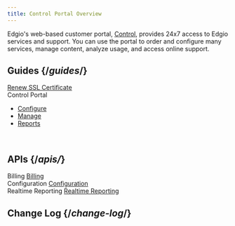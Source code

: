```yaml
---
title: Control Portal Overview
---
```


Edgio's web-based customer portal, [Control](https://control.llnw.com/), provides 24x7 access to Edgio services and support. You can use the portal to order and configure many services, manage content, analyze usage, and access online support.

## Guides {/*guides*/}
[Renew SSL Certificate](/delivery/control/support_tools/renew_ssl_certificate)
<br />
Control Portal
- [Configure](/delivery/control/configure)
- [Manage](/delivery/control/manage)
- [Reports](/delivery/control/reports)
<br />

## APIs {/*apis/*}
Billing [Billing](/delivery/control/apis/billing)
<br />
Configuration [Configuration](/delivery/control/apis/configuration)
<br />
Realtime Reporting [Realtime Reporting](/delivery/control/apis/realtime_reporting)

## Change Log {/*change-log*/}
